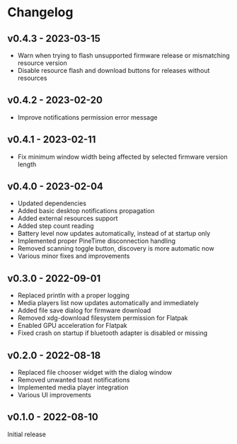 # Changelog

## v0.4.3 - 2023-03-15

- Warn when trying to flash unsupported firmware release or mismatching resource version
- Disable resource flash and download buttons for releases without resources

## v0.4.2 - 2023-02-20

- Improve notifications permission error message

## v0.4.1 - 2023-02-11

- Fix minimum window width being affected by selected firmware version length


## v0.4.0 - 2023-02-04

- Updated dependencies
- Added basic desktop notifications propagation
- Added external resources support
- Added step count reading
- Battery level now updates automatically, instead of at startup only
- Implemented proper PineTime disconnection handling
- Removed scanning toggle button, discovery is more automatic now
- Various minor fixes and improvements


## v0.3.0 - 2022-09-01

- Replaced println with a proper logging
- Media players list now updates automatically and immediately
- Added file save dialog for firmware download
- Removed xdg-download filesystem permission for Flatpak
- Enabled GPU acceleration for Flatpak
- Fixed crash on startup if bluetooth adapter is disabled or missing


## v0.2.0 - 2022-08-18

- Replaced file chooser widget with the dialog window
- Removed unwanted toast notifications
- Implemented media player integration
- Various UI improvements


## v0.1.0 - 2022-08-10

Initial release
